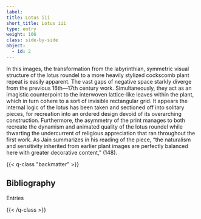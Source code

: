 ```yaml
---
label:
title: Lotus iii
short_title: Lotus iii
type: entry
weight: 106
class: side-by-side
object:
  - id: 2
---
```

In this images, the transformation from the labyrinthian, symmetric visual structure of the lotus roundel to a more heavily stylized cockscomb plant repeat is easily apparent. The vast gaps of negative space starkly diverge from the previous 16th—17th century work. Simultaneously, they act as an imagistic counterpoint to the interwoven lattice-like leaves within the plant, which in turn cohere to a sort of invisible rectangular grid. It appears the internal logic of the lotus has been taken and sectioned off into solitary pieces, for recreation into an ordered design devoid of its overarching construction. Furthermore, the asymmetry of the print manages to both recreate the dynamism and animated quality of the lotus roundel while thwarting the undercurrent of religious appreciation that ran throughout the first work. As Jain summarizes in his reading of the piece, “the naturalism and sensitivity inherited from earlier plant images are perfectly balanced here with greater decorative content,” (148).

{{< q-class "backmatter" >}}

## Bibliography

Entries

{{< /q-class >}}
